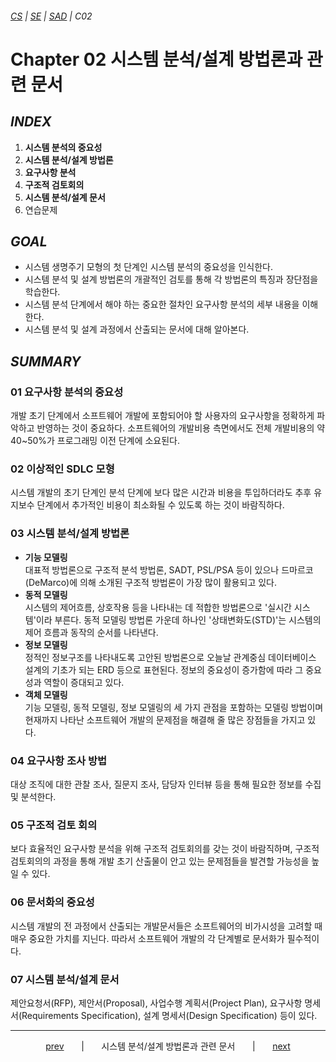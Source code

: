 ###### [*CS*](../../README.md) | [*SE*](../README.md) | [*SAD*](README.md) | *C02*

# Chapter 02 시스템 분석/설계 방법론과 관련 문서

## *INDEX*

1. **시스템 분석의 중요성** [<img src="https://img.icons8.com/ios/250/000000/circled-up-right-2.png" width="14">](C02-01.md)
2. **시스템 분석/설계 방법론** [<img src="https://img.icons8.com/ios/250/000000/circled-up-right-2.png" width="14">](C02-02.md)
3. **요구사항 분석** [<img src="https://img.icons8.com/ios/250/000000/circled-up-right-2.png" width="14">](C02-03.md)
4. **구조적 검토회의** [<img src="https://img.icons8.com/ios/250/000000/circled-up-right-2.png" width="14">](C02-04.md)
5. **시스템 분석/설계 문서** [<img src="https://img.icons8.com/ios/250/000000/circled-up-right-2.png" width="14">](C02-05.md)
6. 연습문제 [<img src="https://img.icons8.com/ios/250/000000/circled-up-right-2.png" width="14">](C02-example.md)

## *GOAL*

* 시스템 생명주기 모형의 첫 단계인 시스템 분석의 중요성을 인식한다.
* 시스템 분석 및 설계 방법론의 개괄적인 검토를 통해 각 방법론의 특징과 장단점을 학습한다.
* 시스템 분석 단계에서 해야 하는 중요한 절차인 요구사항 분석의 세부 내용을 이해한다.
* 시스템 분석 및 설계 과정에서 산출되는 문서에 대해 알아본다.

## *SUMMARY*

### 01 요구사항 분석의 중요성

개발 초기 단계에서 소프트웨어 개발에 포함되어야 할 사용자의 요구사항을 정확하게 파악하고 반영하는 것이 중요하다. 소프트웨어의 개발비용 측면에서도 전체 개발비용의 약 40~50%가 프로그래밍 이전 단계에 소요된다.

### 02 이상적인 SDLC 모형

시스템 개발의 초기 단계인 분석 단계에 보다 많은 시간과 비용을 투입하더라도 추후 유지보수 단계에서 추가적인 비용이 최소화될 수 있도록 하는 것이 바람직하다.

### 03 시스템 분석/설계 방법론

* **기능 모델링**  
    대표적 방법론으로 구조적 분석 방법론, SADT, PSL/PSA 등이 있으나 드마르코(DeMarco)에 의해 소개된 구조적 방법론이 가장 많이 활용되고 있다.
* **동적 모델링**  
    시스템의 제어흐름, 상호작용 등을 나타내는 데 적합한 방법론으로 '실시간 시스템'이라 부른다. 동적 모델링 방법론 가운데 하나인 '상태변화도(STD)'는 시스템의 제어 흐름과 동작의 순서를 나타낸다.
* **정보 모델링**  
    정적인 정보구조를 나타내도록 고안된 방법론으로 오늘날 관계중심 데이터베이스 설계의 기초가 되는 ERD 등으로 표현된다. 정보의 중요성이 증가함에 따라 그 중요성과 역할이 증대되고 있다.
* **객체 모델링**  
    기능 모델링, 동적 모델링, 정보 모델링의 세 가지 관점을 포함하는 모델링 방법이며 현재까지 나타난 소프트웨어 개발의 문제점을 해결해 줄 많은 장점들을 가지고 있다.

### 04 요구사항 조사 방법

대상 조직에 대한 관찰 조사, 질문지 조사, 담당자 인터뷰 등을 통해 필요한 정보를 수집 및 분석한다.

### 05 구조적 검토 회의

보다 효율적인 요구사항 분석을 위해 구조적 검토회의를 갖는 것이 바람직하며, 구조적 검토회의의 과정을 통해 개발 초기 산출물이 안고 있는 문제점들을 발견할 가능성을 높일 수 있다.

### 06 문서화의 중요성

시스템 개발의 전 과정에서 산출되는 개발문서들은 소프트웨어의 비가시성을 고려할 때 매우 중요한 가치를 지닌다. 따라서 소프트웨어 개발의 각 단계별로 문서화가 필수적이다.

### 07 시스템 분석/설계 문서

제안요청서(RFP), 제안서(Proposal), 사업수행 계획서(Project Plan), 요구사항 명세서(Requirements Specification), 설계 명세서(Design Specification) 등이 있다.

---

<p align="center">
    <a href="C01-00.md">prev</a>
    &nbsp; &nbsp; &nbsp; | &nbsp; &nbsp; &nbsp;
    시스템 분석/설계 방법론과 관련 문서
    &nbsp; &nbsp; &nbsp; | &nbsp; &nbsp; &nbsp;
    <a href="C02-01.md">next</a>
</p>
